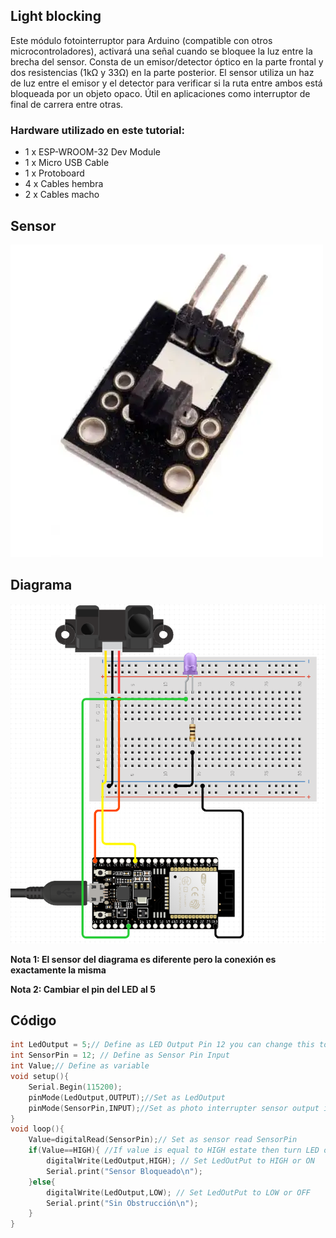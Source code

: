 ## Light blocking

Este módulo fotointerruptor para Arduino (compatible con otros microcontroladores), activará una señal cuando se bloquee la luz entre la brecha del sensor. Consta de un emisor/detector óptico en la parte frontal y dos resistencias (1kΩ y 33Ω) en la parte posterior. El sensor utiliza un haz de luz entre el emisor y el detector para verificar si la ruta entre ambos está bloqueada por un objeto opaco. Útil en aplicaciones como interruptor de final de carrera entre otras.

### Hardware utilizado en este tutorial:
<ul>
<li>1 x ESP-WROOM-32 Dev Module</li>
<li>1 x Micro USB Cable</li>
<li>1 x Protoboard</li>
<li>4 x Cables hembra</li>
<li>2 x Cables macho</li>
</ul>

## Sensor
![](https://github.com/CarlosRuiz02/LightBlocking/blob/main/Light%20Blocking/Light%20Blocking%20sensor.webp)
## Diagrama
![](https://github.com/CarlosRuiz02/LightBlocking/blob/main/Light%20Blocking/Light%20blocking%20Diagrama.PNG)

**Nota 1: El sensor del diagrama es diferente pero la conexión es exactamente la misma**


**Nota 2: Cambiar el pin del LED al 5**

## Código
```c++
int LedOutput = 5;// Define as LED Output Pin 12 you can change this to 13 if you dont use pin 12 as output indicator
int SensorPin = 12; // Define as Sensor Pin Input
int Value;// Define as variable 
void setup(){
    Serial.Begin(115200);
    pinMode(LedOutput,OUTPUT);//Set as LedOutput
    pinMode(SensorPin,INPUT);//Set as photo interrupter sensor output interface
}
void loop(){
    Value=digitalRead(SensorPin);// Set as sensor read SensorPin 
    if(Value==HIGH){ //If value is equal to HIGH estate then turn LED output = high
        digitalWrite(LedOutput,HIGH); // Set LedOutPut to HIGH or ON
        Serial.print("Sensor Bloqueado\n");
    }else{
        digitalWrite(LedOutput,LOW); // Set LedOutPut to LOW or OFF
        Serial.print("Sin Obstrucción\n");
    }
}